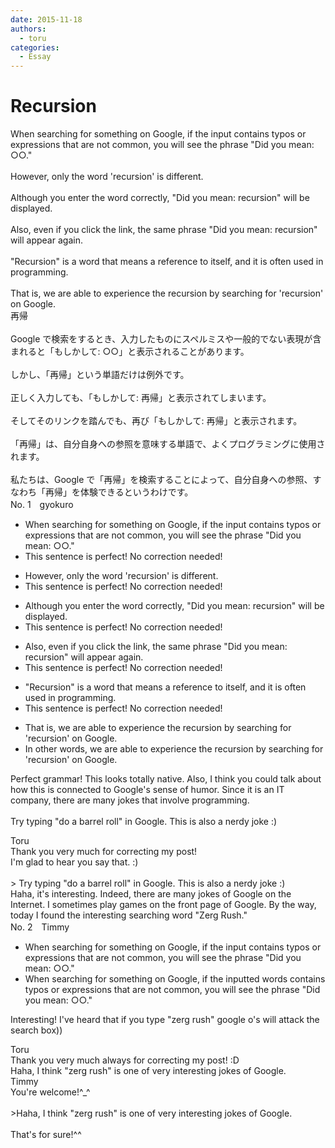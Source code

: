 ```yaml
---
date: 2015-11-18
authors:
  - toru
categories:
  - Essay
---
```


<h1 id="subject_show">Recursion</h1>
<div class="date" hidden>Nov 18, 2015 11:10</div>
<div id="post"><div id="body_show_ori">
When searching for something on Google, if the input contains typos or expressions that are not common, you will see the phrase "Did you mean: ○○."<br/><br/>However, only the word 'recursion' is different.<br/><br/>Although you enter the word correctly, "Did you mean: recursion" will be displayed.<br/><br/>Also, even if you click the link, the same phrase "Did you mean: recursion" will appear again.<br/><br/>"Recursion" is a word that means a reference to itself, and it is often used in programming.<br/><br/>That is, we are able to experience the recursion by searching for 'recursion' on Google.
</div></div>

<!-- more -->

<div id="post_ja"><div id="body_show_mo">
再帰<br/><br/>Google で検索をするとき、入力したものにスペルミスや一般的でない表現が含まれると「もしかして: ○○」と表示されることがあります。<br/><br/>しかし、「再帰」という単語だけは例外です。<br/><br/>正しく入力しても、「もしかして: 再帰」と表示されてしまいます。<br/><br/>そしてそのリンクを踏んでも、再び「もしかして: 再帰」と表示されます。<br/><br/>「再帰」は、自分自身への参照を意味する単語で、よくプログラミングに使用されます。<br/><br/>私たちは、Google で「再帰」を検索することによって、自分自身への参照、すなわち「再帰」を体験できるというわけです。
</div></div>
<div id="block"><div class="first_name"> No. 1　<span class="just_name">gyokuro</span></div><div id="block2">
<ul class="correction_field">
<li class="incorrect">When searching for something on Google, if the input contains typos or expressions that are not common, you will see the phrase "Did you mean: ○○."</li>
<li class="corrected perfect">This sentence is perfect! No correction needed!</li>
</ul>
<ul class="correction_field">
<li class="incorrect">However, only the word 'recursion' is different.</li>
<li class="corrected perfect">This sentence is perfect! No correction needed!</li>
</ul>
<ul class="correction_field">
<li class="incorrect">Although you enter the word correctly, "Did you mean: recursion" will be displayed.</li>
<li class="corrected perfect">This sentence is perfect! No correction needed!</li>
</ul>
<ul class="correction_field">
<li class="incorrect">Also, even if you click the link, the same phrase "Did you mean: recursion" will appear again.</li>
<li class="corrected perfect">This sentence is perfect! No correction needed!</li>
</ul>
<ul class="correction_field">
<li class="incorrect">"Recursion" is a word that means a reference to itself, and it is often used in programming.</li>
<li class="corrected perfect">This sentence is perfect! No correction needed!</li>
</ul>
<ul class="correction_field">
<li class="incorrect">That is, we are able to experience the recursion by searching for 'recursion' on Google.</li>
<li class="corrected correct">
<span class="f_blue">In other words</span>, we are able to experience <span class="sline">the </span>recursion by searching for 'recursion' on Google.
</li>
</ul>
<p class="comment_small">
 Perfect grammar! This looks totally native. Also, I think you could talk about how this is connected to Google's sense of humor. Since it is an IT company, there are many jokes that involve programming.
 <br/>
 <br/>
 Try typing "do a barrel roll" in Google. This is also a nerdy joke :)
</p>

</div><div class="name"><span class="just_name">Toru</span><br>
Thank you very much for correcting my post! <br/>I'm glad to hear you say that. :)<br/><br/>&gt; Try typing "do a barrel roll" in Google. This is also a nerdy joke :)<br/>Haha, it's interesting. Indeed, there are many jokes of Google on the Internet. I sometimes play games on the front page of Google. By the way, today I found the interesting searching word "Zerg Rush."
</div>
</div>
<div id="block"><div class="first_name"> No. 2　<span class="just_name">Timmy</span></div><div id="block2">
<ul class="correction_field">
<li class="incorrect">When searching for something on Google, if the input contains typos or expressions that are not common, you will see the phrase "Did you mean: ○○."</li>
<li class="corrected correct">
When searching for something on Google, if the input<span class="f_blue">ted words</span> contains typos or expressions that are not common, you will see the phrase "Did you mean: ○○."
</li>
</ul>
<p class="comment_small">
 Interesting! I've heard that if you type "zerg rush" google o's will attack the search box))
</p>

</div><div class="name"><span class="just_name">Toru</span><br>
Thank you very much always for correcting my post! :D<br/>Haha, I think "zerg rush" is one of very interesting jokes of Google.
</div>
<div class="name"><span class="just_name">Timmy</span><br>
You're welcome!^_^<br/><br/>&gt;Haha, I think "zerg rush" is one of very interesting jokes of Google.<br/><br/>That's for sure!^^
</div>
</div>
